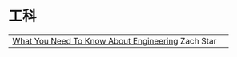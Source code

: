 # 工科

|                                                                                                                                 |   |
| ------------------------------------------------------------------------------------------------------------------------------- | - |
| [What You Need To Know About Engineering](https://www.youtube.com/playlist?list=PLi5WqFHu\_OJM5p-yu8Os\_4ogICQbg4ON-) Zach Star |   |
